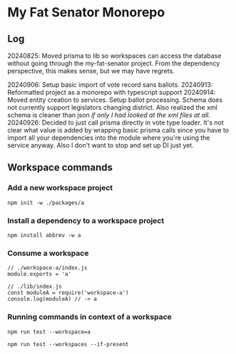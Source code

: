 # My Fat Senator Monorepo

## Log
20240825: Moved prisma to lib so workspaces can access the database without going through the my-fat-senator project. From the dependency perspective, this makes sense, but we may have regrets.

20240906: Setup basic import of vote record sans ballots.
20240913: Reformatted project as a monorepo with typescript support
20240914: Moved entity creation to services. Setup ballot processing. Schema does not currently support legislators changing district. Also realized the xml schema is cleaner than json _if only I had looked at the xml files at all_.
20240926: Decided to just call prisma directly in vote type loader. It's not clear what value is added by wrapping basic prisma calls since you have to import all your dependencies into the module where you're using the service anyway. Also I don't want to stop and set up DI just yet. 
## Workspace commands
### Add a new workspace project
```
npm init -w ./packages/a
```

### Install a dependency to a workspace project
```
npm install abbrev -w a
```

### Consume a workspace
```
// ./workspace-a/index.js
module.exports = 'a'

// ./lib/index.js
const moduleA = require('workspace-a')
console.log(moduleA) // -> a
```
### Running commands in context of a workspace
```
npm run test --workspace=a

npm run test --workspaces --if-present
```
